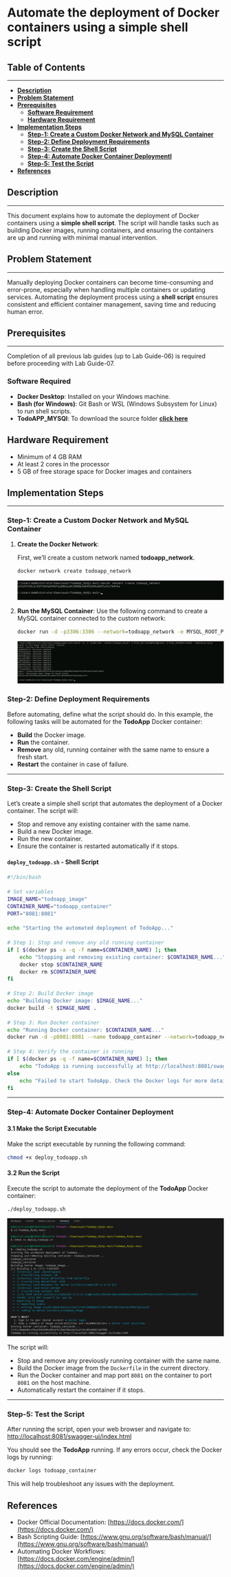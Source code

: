 # **Automate the deployment of Docker containers using a simple shell script**

## **Table of Contents**
---
* [**Description**](#description)  
* [**Problem Statement**](#problem-statement)  
* [**Prerequisites**](#prerequisites)
  - [**Software Requirement**](#software-requirement)  
  - [**Hardware Requirement**](#hardware-requirement)  
* [**Implementation Steps**](#implementation-steps) 
  - [**Step-1: Create a Custom Docker Network and MySQL Container**](#step-1-create-a-custom-docker-network-and-mysql-container) 
  - [**Step-2: Define Deployment Requirements**](#step-2-define-deployment-requirements) 
  - [**Step-3: Create the Shell Script**](#step-3-create-the-shell-script)  
  - [**Step-4: Automate Docker Container Deploymentl**](#step-4-automate-docker-container-deployment)
  - [**Step-5: Test the Script**](#step-5-test-the-script)
* [**References**](#references)

## **Description**
---
This document explains how to automate the deployment of Docker containers using a **simple shell script**. The script will handle tasks such as building Docker images, running containers, and ensuring the containers are up and running with minimal manual intervention.

## **Problem Statement**
---
Manually deploying Docker containers can become time-consuming and error-prone, especially when handling multiple containers or updating services. Automating the deployment process using a **shell script** ensures consistent and efficient container management, saving time and reducing human error.

## **Prerequisites**
---
Completion of all previous lab guides (up to Lab Guide-06) is required before proceeding with Lab Guide-07.

### **Software Required**
- **Docker Desktop**: Installed on your Windows machine.
- **Bash (for Windows)**: Git Bash or WSL (Windows Subsystem for Linux) to run shell scripts.
- **TodoAPP_MYSQl**: To download the source folder [**click here**](https://github.com/SwayaanTechnologies/TodoApp_MySQL/archive/refs/heads/main.zip)

## **Hardware Requirement**

- Minimum of 4 GB RAM
- At least 2 cores in the processor
- 5 GB of free storage space for Docker images and containers

## **Implementation Steps**
---
### **Step-1: Create a Custom Docker Network and MySQL Container**

1. **Create the Docker Network**:

   First, we’ll create a custom network named **todoapp_network**.

   ```bash
   docker network create todoapp_network
   ```

   ![createnet](Images/Create%20network.png)

2. **Run the MySQL Container**:
   Use the following command to create a MySQL container connected to the custom network:

   ```bash
   docker run -d -p3306:3306 --network=todoapp_network -e MYSQL_ROOT_PASSWORD=P@ssw0rd -e MYSQL_DATABASE=tododb --name=mysqldb mysql
   ```

   ![mysql](Images/mysql%20network.png)

### **Step-2: Define Deployment Requirements**

Before automating, define what the script should do. In this example, the following tasks will be automated for the **TodoApp** Docker container:

- **Build** the Docker image.
- **Run** the container.
- **Remove** any old, running container with the same name to ensure a fresh start.
- **Restart** the container in case of failure.

---

### **Step-3: Create the Shell Script**

Let’s create a simple shell script that automates the deployment of a Docker container. The script will:

- Stop and remove any existing container with the same name.
- Build a new Docker image.
- Run the new container.
- Ensure the container is restarted automatically if it stops.

#### `deploy_todoapp.sh` - Shell Script

```bash
#!/bin/bash

# Set variables
IMAGE_NAME="todoapp_image"
CONTAINER_NAME="todoapp_container"
PORT="8081:8081"

echo "Starting the automated deployment of TodoApp..."

# Step 1: Stop and remove any old running container
if [ $(docker ps -a -q -f name=$CONTAINER_NAME) ]; then
    echo "Stopping and removing existing container: $CONTAINER_NAME..."
    docker stop $CONTAINER_NAME
    docker rm $CONTAINER_NAME
fi

# Step 2: Build Docker image
echo "Building Docker image: $IMAGE_NAME..."
docker build -t $IMAGE_NAME .

# Step 3: Run Docker container
echo "Running Docker container: $CONTAINER_NAME..."
docker run -d -p8081:8081 --name todoapp_container --network=todoapp_network -e MYSQL_HOST=mysqldb --restart unless-stopped $IMAGE_NAME

# Step 4: Verify the container is running
if [ $(docker ps -q -f name=$CONTAINER_NAME) ]; then
    echo "TodoApp is running successfully at http://localhost:8081/swagger-ui/index.html"
else
    echo "Failed to start TodoApp. Check the Docker logs for more details."
fi
```

---

### **Step-4: Automate Docker Container Deployment**

#### 3.1 Make the Script Executable

Make the script executable by running the following command:

```bash
chmod +x deploy_todoapp.sh
```

#### 3.2 Run the Script

Execute the script to automate the deployment of the **TodoApp** Docker container:

```bash
./deploy_todoapp.sh
```
![deploysh](Images/Deploy%20todoapp%20sh.png)

The script will:
- Stop and remove any previously running container with the same name.
- Build the Docker image from the `Dockerfile` in the current directory.
- Run the Docker container and map port `8081` on the container to port `8081` on the host machine.
- Automatically restart the container if it stops.

---

### **Step-5: Test the Script**

After running the script, open your web browser and navigate to: [http://localhost:8081/swagger-ui/index.html](http://localhost:8081/swagger-ui/index.html)


You should see the **TodoApp** running. If any errors occur, check the Docker logs by running:

```bash
docker logs todoapp_container
```

This will help troubleshoot any issues with the deployment.

## **References**

- Docker Official Documentation: [https://docs.docker.com/](https://docs.docker.com/)
- Bash Scripting Guide: [https://www.gnu.org/software/bash/manual/](https://www.gnu.org/software/bash/manual/)
- Automating Docker Workflows: [https://docs.docker.com/engine/admin/](https://docs.docker.com/engine/admin/)